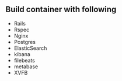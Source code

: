 ## Build container with following

* Rails
* Rspec
* Nginx
* Postgres
* ElasticSearch
* kibana
* filebeats
* metabase
* XVFB
